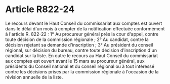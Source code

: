 # Article R822-24

Le recours devant le Haut Conseil du commissariat aux comptes est ouvert dans le délai d'un mois à compter de la notification effectuée conformément à l'article R. 822-22 :   1° Au procureur général près la cour d'appel, contre toute décision de la commission régionale ;   2° Au candidat, contre la décision rejetant sa demande d'inscription ;   3° Au président du conseil régional, sur décision du bureau, contre toute décision d'inscription d'un candidat sur la liste.   En outre le recours au Haut Conseil du commissariat aux comptes est ouvert avant le 15 mars au procureur général, aux présidents du Conseil national et du conseil régional ou à tout intéressé contre les décisions prises par la commission régionale à l'occasion de la révision annuelle de la liste.